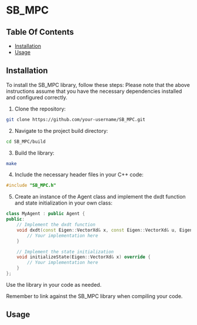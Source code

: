 # SB_MPC

## Table Of Contents
- [Installation](#installation)
- [Usage](#usage)

## Installation
To install the SB_MPC library, follow these steps:
Please note that the above instructions assume that you have the necessary dependencies installed and configured correctly.

1. Clone the repository:
```bash
git clone https://github.com/your-username/SB_MPC.git
```

2. Navigate to the project build directory:
```bash
cd SB_MPC/build
```

3. Build the library:
```bash
make
```

4. Include the necessary header files in your C++ code:
```cpp
#include "SB_MPC.h"
```

5. Create an instance of the Agent class and implement the dxdt function and state initialization in your own class:
```cpp
class MyAgent : public Agent {
public:
    // Implement the dxdt function
    void dxdt(const Eigen::VectorXd& x, const Eigen::VectorXd& u, Eigen::VectorXd& dx) override {
        // Your implementation here
    }

    // Implement the state initialization
    void initializeState(Eigen::VectorXd& x) override {
        // Your implementation here
    }
};
```

Use the library in your code as needed.

Remember to link against the SB_MPC library when compiling your code.

## Usage